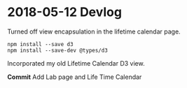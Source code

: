 # 2018-05-12 Devlog

Turned off view encapsulation in the lifetime calendar page.

```
npm install --save d3
npm install --save-dev @types/d3
```

Incorporated my old Lifetime Calendar D3 view.

**Commit** Add Lab page and Life Time Calendar

